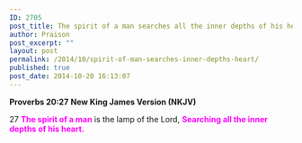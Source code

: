 ```yaml
---
ID: 2705
post_title: The spirit of a man searches all the inner depths of his heart
author: Praison
post_excerpt: ""
layout: post
permalink: /2014/10/spirit-of-man-searches-inner-depths-heart/
published: true
post_date: 2014-10-20 16:13:07
---
```

<strong>Proverbs 20:27</strong>
<strong> New King James Version (NKJV)</strong>

27 <span style="color: #ff00ff;"><strong>The spirit of a man</strong></span> is the lamp of the Lord,
<span style="color: #ff00ff;"><strong>Searching all the inner depths of his heart.</strong></span>